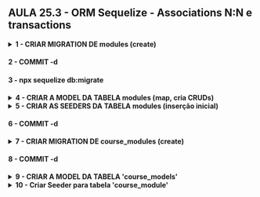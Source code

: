 ## AULA 25.3 - ORM Sequelize - Associations N:N e transactions

<details><summary><strong>1 - CRIAR MIGRATION DE modules (create)</strong></summary>

````JAVASCRIPT



````
</details>

#### 2 - COMMIT -d

#### 3 - npx sequelize db:migrate

<details><summary><strong>4 - CRIAR A MODEL DA TABELA modules (map, cria CRUDs)</strong></summary>

````JAVASCRIPT



````
</details>

<details><summary><strong>5 - CRIAR AS SEEDERS DA TABELA modules (inserção inicial)</strong></summary>

````JAVASCRIPT



````
</details>

#### 6 - COMMIT -d

<details>
<summary><strong>7 - CRIAR MIGRATION DE course_modules (create)</strong></summary>

````JAVASCRIPT
module.exports = {
	async down (queryInterface, Sequelize) {
		await queryInterface.dropTable('course_modules');
	},
	async up (queryInterface, Sequelize) {
		await queryInterface.createTable('course_modules', {
			course_id: {
				allowNull: false,
				primaryKey: true,
				type: Sequelize.INTEGER,
				references: {
					model: 'courses', // APONTA PARA A TABELA
					key: 'id', // APONTA PARA A COLUNA
				},
				onUpdate: 'CASCADE',
				onDelete: 'CASCADE',
			},
			module_id: {
				allowNull: false,
				primaryKey: true,
				type: Sequelize.INTEGER,
				references: {
					model: 'modules',
					key: 'id',
				},
				onUpdate: 'CASCADE',
				onCreate: 'CASCADE',
			}
		}, {});
	},
}
````
</details>

#### 8 - COMMIT -d

<details><summary><strong>9 - CRIAR A MODEL DA TABELA 'course_models'</strong></summary>

````JAVASCRIPT

module.exports = (sequelize, DataTypes) => {
	const CourseModule = sequelize.define('CourseModule', {
		course_id: {
			type: DataTypes.INTEGER,
			primaryKey: true,
		},
		module_id: {
			type: DataTypes.INTEGER,
			primaryKey: true,
		},
	}, {
		timestamps: false,
		tableName: 'course_modules',
	});

	// Associate
	CourseModule.associate = (models) => {
		CourseModule.Course.belongsToMany( // Curso pertence a vários Modulos
			models.Module,
			{
				as: 'modules', // apelido
				foreignKey: 'course_id', // Sempre aponta pra quem chama
				otherKey: 'module_id',
				through: CourseModule,
			},
		);
	};

	CourseModule.associate = (models) => {
		models.Module.belongsToMany( // Modulo pertence a vários Cursos
			models.Course,
			{
				as: 'courses', // apelido
				foreignKey: 'module_id', // Sempre aponta pra quem chama
				otherKey: 'course_id', // Sempre aponta pra quem é chamado
				through: CourseModule,
			},
		);
	};

	return CourseModule;
}

````
</details>

<details><summary><strong>10 - Criar Seeder para tabela 'course_module'</strong></summary>

````JAVASCRIPT



````
</details>